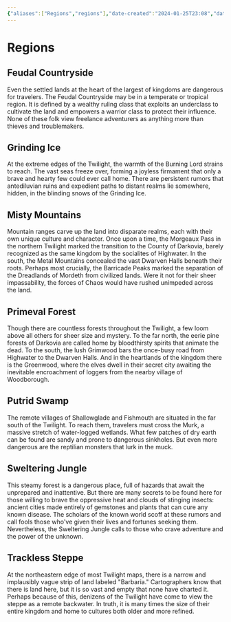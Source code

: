 ```yaml
---
{"aliases":["Regions","regions"],"date-created":"2024-01-25T23:08","date-modified":"2024-01-25T23:16","dg-publish":true,"tags":["moonrise"],"title":"Regions","dg-path":"moonrise/regions.md","permalink":"/moonrise/regions/","dgPassFrontmatter":true}
---
```



# Regions

## Feudal Countryside

Even the settled lands at the heart of the largest of kingdoms are dangerous for travelers. The Feudal Countryside may be in a temperate or tropical region. It is defined by a wealthy ruling class that exploits an underclass to cultivate the land and empowers a warrior class to protect their influence. None of these folk view freelance adventurers as anything more than thieves and troublemakers.

## Grinding Ice

At the extreme edges of the Twilight, the warmth of the Burning Lord strains to reach. The vast seas freeze over, forming a joyless firmament that only a brave and hearty few could ever call home. There are persistent rumors that antediluvian ruins and expedient paths to distant realms lie somewhere, hidden, in the blinding snows of the Grinding Ice.

## Misty Mountains

Mountain ranges carve up the land into disparate realms, each with their own unique culture and character. Once upon a time, the Morgeaux Pass in the northern Twilight marked the transition to the County of Darkovia, barely recognized as the same kingdom by the socialites of Highwater. In the south, the Metal Mountains concealed the vast Dwarven Halls beneath their roots. Perhaps most crucially, the Barricade Peaks marked the separation of the Dreadlands of Mordeth from civilized lands. Were it not for their sheer impassability, the forces of Chaos would have rushed unimpeded across the land.

## Primeval Forest

Though there are countless forests throughout the Twilight, a few loom above all others for sheer size and mystery. To the far north, the eerie pine forests of Darkovia are called home by bloodthirsty spirits that animate the dead. To the south, the lush Grimwood bars the once-busy road from Highwater to the Dwarven Halls. And in the heartlands of the kingdom there is the Greenwood, where the elves dwell in their secret city awaiting the inevitable encroachment of loggers from the nearby village of Woodborough.

## Putrid Swamp

The remote villages of Shallowglade and Fishmouth are situated in the far south of the Twilight. To reach them, travelers must cross the Murk, a massive stretch of water-logged wetlands. What few patches of dry earth can be found are sandy and prone to dangerous sinkholes. But even more dangerous are the reptilian monsters that lurk in the muck.

## Sweltering Jungle

This steamy forest is a dangerous place, full of hazards that await the unprepared and inattentive. But there are many secrets to be found here for those willing to brave the oppressive heat and clouds of stinging insects: ancient cities made entirely of gemstones and plants that can cure any known disease. The scholars of the known world scoff at these rumors and call fools those who've given their lives and fortunes seeking them. Nevertheless, the Sweltering Jungle calls to those who crave adventure and the power of the unknown.

## Trackless Steppe

At the northeastern edge of most Twilight maps, there is a narrow and implausibly vague strip of land labeled "Barbaria." Cartographers know that there is land here, but it is so vast and empty that none have charted it. Perhaps because of this, denizens of the Twilight have come to view the steppe as a remote backwater. In truth, it is many times the size of their entire kingdom and home to cultures both older and more refined.
